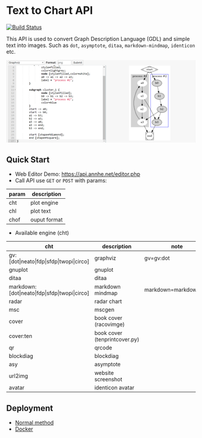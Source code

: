 # Text to Chart API
[![Build Status](https://ci.annhe.net/api/badges/annProg/chart/status.svg)](https://ci.annhe.net/annProg/chart)

This API is used to convert Graph Description Language (GDL) and simple text into images. Such as `dot`, `asymptote`, `ditaa`, `markdown-mindmap`, `identicon` etc.

![](static/text2img.png)

## Quick Start

- Web Editor Demo:  https://api.annhe.net/editor.php
- Call API use `GET` or `POST` with params:

| param | description |
| ---- | ---- |
| cht  | plot engine |
| chl  | plot text |
| chof | ouput format |

- Available engine (cht)

| cht | description | note | demo |
|----|----|--|--|
| gv:[dot\|neato\|fdp\|sfdp\|twopi\|circo] | graphviz| gv=gv:dot |[graphviz](docs/demo/graphviz.md) |
| gnuplot  | gnuplot ||[gnuplot](docs/demo/gnuplot.md)|
| ditaa | ditaa ||[ditaa](docs/demo/ditaa.md)|
| markdown:[dot\|neato\|fdp\|sfdp\|twopi\|circo] | markdown mindmap |markdown=markdown:dot|[mindmap](docs/demo/mindmap.md) |
| radar | radar chart ||[radar](docs/demo/radar.md) |
| msc | mscgen ||[mscgen](docs/demo/mscgen.md) |
| cover | book cover (racovimge) ||[book cover](docs/demo/bookcover.md) |
| cover:ten | book cover (tenprintcover.py) ||[book cover](docs/demo/bookcover.md) |
| qr | qrcode ||[qrcode](docs/demo/qrcode.md) |
| blockdiag | blockdiag ||[blockdiag](docs/demo/blockdiag.md) |
| asy |asymptote ||[asymptote](docs/demo/asymptote.md) |
| url2img | website screenshot ||[url2img](docs/demo/url2img.md) |
| avatar | identicon avatar||[avatar](docs/demo/avatar.md) |

## Deployment

- [Normal method](docs/deploy.md)
- [Docker](docs/docker.md)